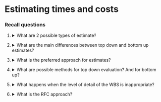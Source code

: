 # Estimating times and costs

### Recall questions

1. <details markdown=1><summary markdown="span"> What are 2 possible types of estimate?</summary>

    \
	Two types of estimates:
	- top down (macro) 
	- bottom up (micro)
	
</details>

2. <details markdown=1><summary markdown="span"> What are the main differences between top down and bottom up estimates?</summary>

    \
	
	
</details>

3. <details markdown=1><summary markdown="span"> What is the preferred approach for estimates?</summary>

    \
	
	
</details>

4. <details markdown=1><summary markdown="span"> What are possible methods for top down evaluation? And for bottom up?</summary>

    \
	Top down methods:
	- aa

	Bottom up methods:
	- aa
	
	
</details>

5. <details markdown=1><summary markdown="span"> What happens when the level of detail of the WBS is inappropriate?</summary>

    \
	
	
</details>

6. <details markdown=1><summary markdown="span"> What is the RFC approach?</summary>

    \
	One can use similar projects to create
	
	
</details>


